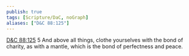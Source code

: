 ```yaml
---
publish: true
tags: [Scripture/DaC, noGraph]
aliases: ["D&C 88:125"]
---
```

[D&C 88:125](https://churchofjesuschrist.org/study/scriptures/dc-testament/dc/88?lang=eng&id=p125#p125) 5 And above all things, clothe yourselves with the bond of charity, as with a mantle, which is the bond of perfectness and peace.
